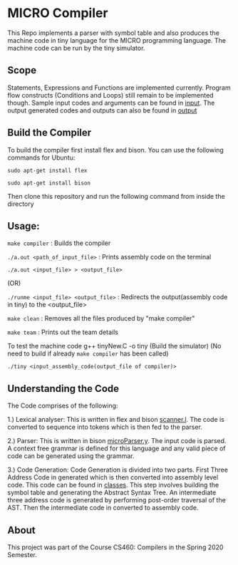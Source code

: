 # MICRO Compiler

This Repo implements a parser with symbol table and also produces the machine code in tiny language for the MICRO programming language. 
The machine code can be run by the tiny simulator. 

## Scope

Statements, Expressions and Functions are implemented currently. Program flow constructs (Conditions and Loops) still remain to be implemented though. Sample input codes and arguments can be found in [input](/input). The output generated codes and outputs can also be found in [output](/output)


## Build the Compiler

To build the compiler first install flex and bison. You can use the following commands for Ubuntu:

``sudo apt-get install flex``

``sudo apt-get install bison``

Then clone this repository and run the following command from inside the directory

## Usage:

``make compiler`` 						: 	Builds the compiler

``./a.out <path_of_input_file>``		:	Prints assembly code on the terminal

``./a.out <input_file> > <output_file>`` 

(OR)

``./runme <input_file> <output_file>``	:	Redirects the output(assembly code in tiny) to the <output_file>

``make clean``							: 	Removes all the files produced by "make compiler"

``make team`` 							: 	Prints out the team details

To test the machine code
g++ tinyNew.C -o tiny (Build the simulator) (No need to build if already ``make compiler`` has been called)

``./tiny <input_assembly_code(output_file of compiler)>``


## Understanding the Code

The Code comprises of the following: 

1.) Lexical analyser: This is written in flex and bison [scanner.l](/scanner.l). The code is converted to sequence into tokens which is then fed to the parser.

2.) Parser: This is written in bison [microParser.y](/microParser.y). The input code is parsed. A context free grammar is defined for this language and any valid piece of code can be generated using the grammar.

3.) Code Generation: Code Generation is divided into two parts. First Three Address Code in generated which is then converted into assembly level code. This code can be found in [classes](/classes). This step involves building the symbol table and generating the Abstract Syntax Tree. An intermediate three address code is generated by performing post-order traversal of the AST. Then the intermediate code in converted to assembly code.


## About 

This project was part of the Course CS460: Compilers in the Spring 2020 Semester. 

